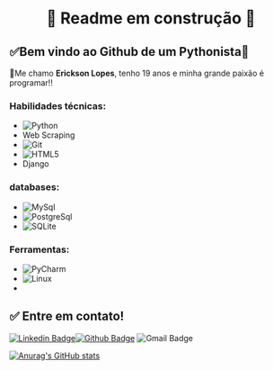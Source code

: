 <h1 align="center"> 
	🚧 Readme em construção 🚧
</h1>


## ✅Bem vindo ao Github de um Pythonista🚀  

👋Me chamo **Erickson Lopes**, tenho 19 anos e minha grande paixão é programar!!


### Habilidades técnicas:
- ![Python](https://img.shields.io/badge/-Python-000?&logo=Python&logoColor=3776AB)
- Web Scraping
- ![Git](https://img.shields.io/badge/-Git-000?&logo=git&logoColor=F05032)
- ![HTML5](https://img.shields.io/badge/-HTML5-000?&logo=HTML5&logoColor=E34F26)
- Django

### databases:
- ![MySql](https://img.shields.io/badge/-MySql-000?&logo=MySQL&logoColor=4479A1)
- ![PostgreSql](https://img.shields.io/badge/-PostgreSql-000?&logo=postgresql&logoColor=336791)
- ![SQLite](https://img.shields.io/badge/-SQLite-000?&logo=sqlite&logoColor=003B57)

### Ferramentas:
- ![PyCharm](https://img.shields.io/badge/-PyCharm-000?&logo=PyCharm&logoColor=4479A1)
- ![Linux](https://img.shields.io/badge/-Linux-000?&logo=Linux&logoColor=FCC624)
- 
## ✅ Entre em contato!

[![Linkedin Badge](https://img.shields.io/badge/-LinkedIn-blue?style=flat-square&logo=Linkedin&logoColor=white&link=https://linkedin.com/in/brunoluiss)](https://www.linkedin.com/in/ericksonlopesdev/)[![Github Badge](https://img.shields.io/badge/-Github-000?style=flat-square&logo=Github&logoColor=white&link=https://github.com/Erickson-lopes-dev)](https://github.com/Erickson-lopes-dev)
![Gmail Badge](https://img.shields.io/badge/-ofc.erickson@gmail.com-c14438?style=flat-square&logo=Gmail&logoColor=white&link=erickson:ofc.erickson@gmail.com)


   
[![Anurag's GitHub stats](https://github-readme-stats.vercel.app/api?username=Erickson-lopes-dev&show_icons=true&theme=tokyonight)](https://github.com/Erickson-lopes-dev/github-readme-stats)
